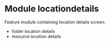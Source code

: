 # Module locationdetails

Feature module containing location details screen:
* folder location details
* resource location details
